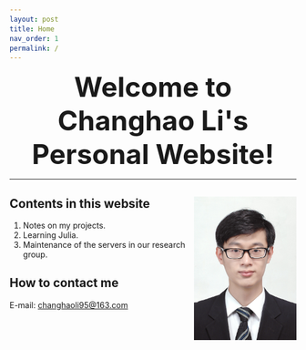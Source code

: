 ```yaml
---
layout: post
title: Home
nav_order: 1
permalink: /
---
```


<center><font size=8><b>Welcome to Changhao Li's Personal Website!</b></font></center>

---

## Contents in this website <img align="right" src="/Figures/My Photo.JPG" style="zoom: 33%;" />

1. Notes on my projects.
2. Learning Julia.
3. Maintenance of the servers in our research group.

## How to contact me
 
 E-mail: changhaoli95@163.com
